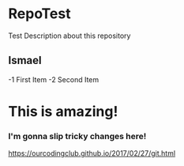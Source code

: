 # RepoTest
Test Description about this repository
## Ismael
-1 First Item
-2 Second Item

# This is amazing!

### I'm gonna slip tricky changes here!

https://ourcodingclub.github.io/2017/02/27/git.html

